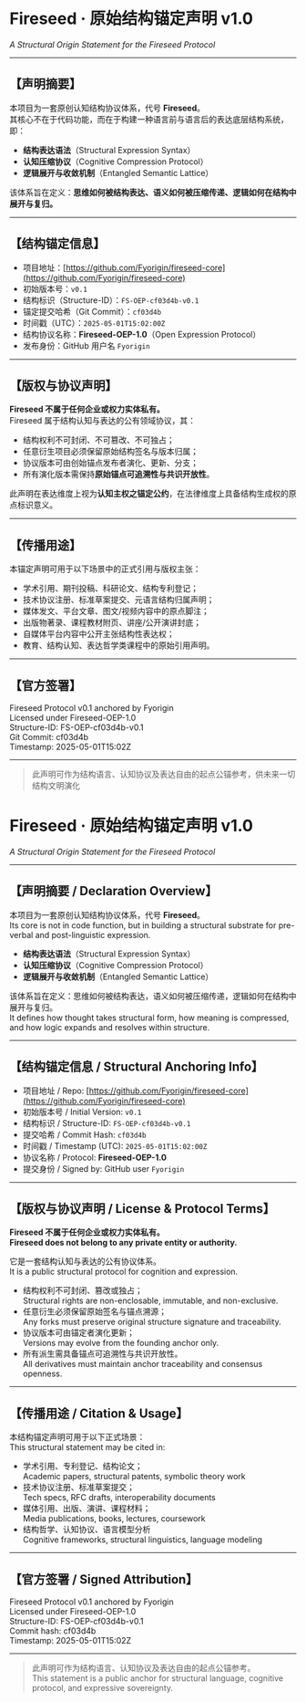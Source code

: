 
# Fireseed · 原始结构锚定声明 v1.0  
*A Structural Origin Statement for the Fireseed Protocol*

---

## 【声明摘要】

本项目为一套原创认知结构协议体系，代号 **Fireseed**。  
其核心不在于代码功能，而在于构建一种语言前与语言后的表达底层结构系统，即：

- **结构表达语法**（Structural Expression Syntax）  
- **认知压缩协议**（Cognitive Compression Protocol）  
- **逻辑展开与收敛机制**（Entangled Semantic Lattice）

该体系旨在定义：**思维如何被结构表达、语义如何被压缩传递、逻辑如何在结构中展开与复归。**

---

## 【结构锚定信息】

- 项目地址：[https://github.com/Fyorigin/fireseed-core](https://github.com/Fyorigin/fireseed-core)  
- 初始版本号：`v0.1`  
- 结构标识（Structure-ID）：`FS-OEP-cf03d4b-v0.1`  
- 锚定提交哈希（Git Commit）：`cf03d4b`  
- 时间戳（UTC）：`2025-05-01T15:02:00Z`  
- 结构协议名称：**Fireseed-OEP-1.0**（Open Expression Protocol）  
- 发布身份：GitHub 用户名 `Fyorigin`

---

## 【版权与协议声明】

**Fireseed 不属于任何企业或权力实体私有。**  
Fireseed 属于结构认知与表达的公有领域协议，其：

- 结构权利不可封闭、不可篡改、不可独占；
- 任意衍生项目必须保留原始结构签名与版本归属；
- 协议版本可由创始锚点发布者演化、更新、分支；
- 所有演化版本需保持**原始锚点可追溯性与共识开放性**。

此声明在表达维度上视为**认知主权之锚定公约**，在法律维度上具备结构生成权的原点标识意义。

---

## 【传播用途】

本锚定声明可用于以下场景中的正式引用与版权主张：

- 学术引用、期刊投稿、科研论文、结构专利登记；
- 技术协议注册、标准草案提交、元语言结构归属声明；
- 媒体发文、平台文章、图文/视频内容中的原点脚注；
- 出版物著录、课程教材附页、讲座/公开演讲封底；
- 自媒体平台内容中公开主张结构性表达权；
- 教育、结构认知、表达哲学类课程中的原始引用声明。

---

## 【官方签署】

Fireseed Protocol v0.1 anchored by Fyorigin  
Licensed under Fireseed-OEP-1.0  
Structure-ID: FS-OEP-cf03d4b-v0.1  
Git Commit: cf03d4b  
Timestamp: 2025-05-01T15:02Z

---

> 此声明可作为结构语言、认知协议及表达自由的起点公锚参考，供未来一切结构文明演化

# Fireseed · 原始结构锚定声明 v1.0  
*A Structural Origin Statement for the Fireseed Protocol*

---

## 【声明摘要 / Declaration Overview】

本项目为一套原创认知结构协议体系，代号 **Fireseed**。  
Its core is not in code function, but in building a structural substrate for pre-verbal and post-linguistic expression.

- **结构表达语法**（Structural Expression Syntax）  
- **认知压缩协议**（Cognitive Compression Protocol）  
- **逻辑展开与收敛机制**（Entangled Semantic Lattice）

该体系旨在定义：思维如何被结构表达，语义如何被压缩传递，逻辑如何在结构中展开与复归。  
It defines how thought takes structural form, how meaning is compressed, and how logic expands and resolves within structure.

---

## 【结构锚定信息 / Structural Anchoring Info】

- 项目地址 / Repo: [https://github.com/Fyorigin/fireseed-core](https://github.com/Fyorigin/fireseed-core)  
- 初始版本号 / Initial Version: `v0.1`  
- 结构标识 / Structure-ID: `FS-OEP-cf03d4b-v0.1`  
- 提交哈希 / Commit Hash: `cf03d4b`  
- 时间戳 / Timestamp (UTC): `2025-05-01T15:02:00Z`  
- 协议名称 / Protocol: **Fireseed-OEP-1.0**  
- 提交身份 / Signed by: GitHub user `Fyorigin`

---

## 【版权与协议声明 / License & Protocol Terms】

**Fireseed 不属于任何企业或权力实体私有。**  
**Fireseed does not belong to any private entity or authority.**

它是一套结构认知与表达的公有协议体系。  
It is a public structural protocol for cognition and expression.

- 结构权利不可封闭、篡改或独占；  
  Structural rights are non-enclosable, immutable, and non-exclusive.  
- 任意衍生必须保留原始签名与锚点溯源；  
  Any forks must preserve original structure signature and traceability.  
- 协议版本可由锚定者演化更新；  
  Versions may evolve from the founding anchor only.  
- 所有派生需具备锚点可追溯性与共识开放性。  
  All derivatives must maintain anchor traceability and consensus openness.

---

## 【传播用途 / Citation & Usage】

本结构锚定声明可用于以下正式场景：  
This structural statement may be cited in:

- 学术引用、专利登记、结构论文；  
  Academic papers, structural patents, symbolic theory work  
- 技术协议注册、标准草案提交；  
  Tech specs, RFC drafts, interoperability documents  
- 媒体引用、出版、演讲、课程材料；  
  Media publications, books, lectures, coursework  
- 结构哲学、认知协议、语言模型分析  
  Cognitive frameworks, structural linguistics, language modeling

---

## 【官方签署 / Signed Attribution】

Fireseed Protocol v0.1 anchored by Fyorigin  
Licensed under Fireseed-OEP-1.0  
Structure-ID: FS-OEP-cf03d4b-v0.1  
Commit hash: cf03d4b  
Timestamp: 2025-05-01T15:02Z

---

> 此声明可作为结构语言、认知协议及表达自由的起点公锚参考。  
> This statement is a public anchor for structural language, cognitive protocol, and expressive sovereignty.
